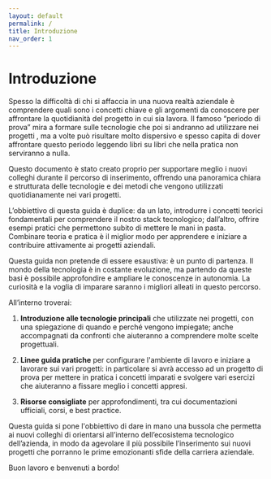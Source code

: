 ```yaml
---
layout: default
permalink: /
title: Introduzione
nav_order: 1
---
```

# Introduzione

Spesso la difficoltà di chi si affaccia in una nuova realtà aziendale è comprendere quali sono i concetti chiave e gli argomenti da conoscere per affrontare la quotidianità del progetto in cui sia lavora. 
Il famoso “periodo di prova” mira a formare sulle tecnologie che poi si andranno ad utilizzare nei progetti , ma a volte può risultare molto dispersivo e spesso capita di dover affrontare questo periodo leggendo libri su libri che nella pratica non serviranno a nulla.

Questo documento è stato creato proprio per supportare meglio i nuovi colleghi durante il percorso di inserimento, offrendo una panoramica chiara e strutturata delle tecnologie e dei metodi che vengono utilizzati quotidianamente nei vari progetti.

L’obbiettivo di questa guida è duplice: da un lato, introdurre i concetti teorici fondamentali per comprendere il nostro stack tecnologico; dall’altro, offrire esempi pratici che permettono subito di mettere le mani in pasta. Combinare teoria e pratica è il miglior modo per apprendere e iniziare a contribuire attivamente ai progetti aziendali.

Questa guida non pretende di essere esaustiva: è un punto di partenza. Il mondo della tecnologia è in costante evoluzione, ma partendo da queste basi è possibile approfondire e ampliare le conoscenze in autonomia. La curiosità e la voglia di imparare saranno i migliori alleati in questo percorso.

All’interno troverai:

1. **Introduzione alle tecnologie principali** che utilizzate nei progetti, con una spiegazione di quando e perché vengono impiegate; anche accompagnati da confronti che aiuteranno a comprendere molte scelte progettuali.

2. **Linee guida pratiche** per configurare l'ambiente di lavoro e iniziare a lavorare sui vari progetti: in particolare si avrà accesso ad un progetto di prova per mettere in pratica i concetti imparati e svolgere vari esercizi che aiuteranno a fissare meglio i concetti appresi.

3. **Risorse consigliate** per approfondimenti, tra cui documentazioni ufficiali, corsi, e best practice.

Questa guida si pone l'obbiettivo di dare in mano una bussola che permetta ai nuovi colleghi di orientarsi all’interno dell’ecosistema tecnologico dell’azienda, in modo da agevolare il più possibile l’inserimento sui nuovi progetti che porranno le prime emozionanti sfide della carriera aziendale.

Buon lavoro e benvenuti a bordo!